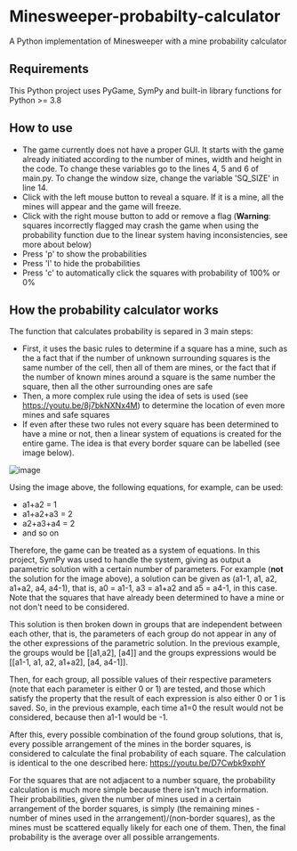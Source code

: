 # Minesweeper-probabilty-calculator
A Python implementation of Minesweeper with a mine probability calculator

## Requirements
This Python project uses PyGame, SymPy and built-in library functions for Python >= 3.8

## How to use
- The game currently does not have a proper GUI. It starts with the game already initiated according to the number of mines, width and height in the code. To change these variables go to the lines 4, 5 and 6 of main.py. To change the window size, change the variable 'SQ_SIZE' in line 14.
- Click with the left mouse button to reveal a square. If it is a mine, all the mines will appear and the game will freeze.
- Click with the right mouse button to add or remove a flag (**Warning**: squares incorrectly flagged may crash the game when using the probability function due to the linear system having inconsistencies, see more about below)
- Press 'p' to show the probabilities
- Press 'l' to hide the probabilities
- Press 'c' to automatically click the squares with probability of 100% or 0%

## How the probability calculator works
The function that calculates probability is separed in 3 main steps:
- First, it uses the basic rules to determine if a square has a mine, such as the a fact that if the number of unknown surrounding squares is the same number of the cell, then all of them are mines, or the fact that if the number of known mines around a square is the same number the square, then all the other surrounding ones are safe
- Then, a more complex rule using the idea of sets is used (see https://youtu.be/8j7bkNXNx4M) to determine the location of even more mines and safe squares
- If even after these two rules not every square has been determined to have a mine or not, then a linear system of equations is created for the entire game. The idea is that every border square can be labelled (see image below).

![image](https://user-images.githubusercontent.com/52111108/208491177-d28e1145-50af-4f88-b41c-e4364ace1dc5.png)

Using the image above, the following equations, for example, can be used:
- a1+a2 = 1
- a1+a2+a3 = 2
- a2+a3+a4 = 2
- and so on

Therefore, the game can be treated as a system of equations. In this project, SymPy was used to handle the system, giving as output a parametric solution with a certain number of parameters. For example (**not** the solution for the image above), a solution can be given as (a1-1, a1, a2, a1+a2, a4, a4-1), that is, a0 = a1-1, a3 = a1+a2 and a5 = a4-1, in this case. Note that the squares that have already been determined to have a mine or not don't need to be considered.

This solution is then broken down in groups that are independent between each other, that is, the parameters of each group do not appear in any of the other expressions of the parametric solution. In the previous example, the groups would be [[a1,a2], [a4]] and the groups expressions would be [[a1-1, a1, a2, a1+a2], [a4, a4-1]].

Then, for each group, all possible values of their respective parameters (note that each parameter is either 0 or 1) are tested, and those which satisfy the property that the result of each expression is also either 0 or 1 is saved. So, in the previous example, each time a1=0 the result would not be considered, because then a1-1 would be -1. 

After this, every possible combination of the found group solutions, that is, every possible arrangement of the mines in the border squares, is considered to calculate the final probability of each square. The calculation is identical to the one described here: https://youtu.be/D7Cwbk9xphY

For the squares that are not adjacent to a number square, the probability calculation is much more simple because there isn't much information. Their probabilities, given the number of mines used in a certain arrangement of the border squares, is simply (the remaining mines - number of mines used in the arrangement)/(non-border squares), as the mines must be scattered equally likely for each one of them. Then, the final probability is the average over all possible arrangements.
